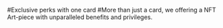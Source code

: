 #Exclusive perks with one card
#More than just a card, we offering a NFT Art-piece with unparalleled benefits and privileges.
